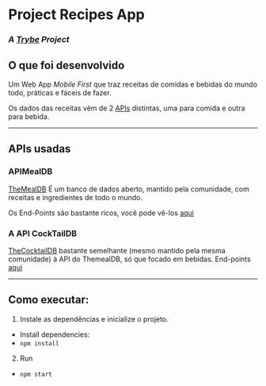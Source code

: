 # Project Recipes App
### _A [Trybe](https://www.betrybe.com/) Project_

## O que foi desenvolvido

Um Web App *Mobile First* que traz receitas de comidas e bebidas do mundo todo, práticas e fáceis de fazer.

Os dados das receitas vêm de 2 [APIs](#apis-used) distintas, uma para comida e outra para bebida.

---
## APIs usadas
### APIMealDB

[TheMealDB](https://www.themealdb.com/) É um banco de dados aberto, mantido pela comunidade, com receitas e ingredientes de todo o mundo.

Os End-Points são bastante ricos, você pode vê-los [aqui](https://www.themealdb.com/api.php)

### A API CockTailDB

[TheCocktailDB](https://www.thecocktaildb.com/) bastante semelhante (mesmo mantido pela mesma comunidade) à API do ThemealDB, só que focado em bebidas.
End-points [aqui](https://www.thecocktaildb.com/api.php)

---

## Como executar:

1. Instale as dependências e inicialize o projeto.
* Install dependencies:
* ```npm install```

2. Run
* ```npm start```
